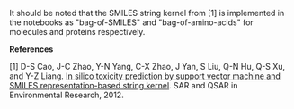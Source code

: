 It should be noted that the SMILES string kernel from [1] is implemented in the notebooks as "bag-of-SMILES" and "bag-of-amino-acids" for molecules and proteins respectively.

__**References**__

[1] D-S Cao, J-C Zhao, Y-N Yang, C-X Zhao, J Yan, S Liu, Q-N Hu, Q-S Xu, and Y-Z Liang. [In silico toxicity prediction by support vector machine and SMILES representation-based string kernel](https://pubmed.ncbi.nlm.nih.gov/22224501/). SAR and QSAR in Environmental Research, 2012.
